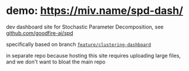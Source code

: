 # demo: https://miv.name/spd-dash/

dev dashboard site for Stochastic Parameter Decomposition, see [github.com/goodfire-ai/spd](https://github.com/goodfire-ai/spd/)

specifically based on branch [`feature/clustering-dashboard`](https://github.com/goodfire-ai/spd/tree/feature/clustering-dashboard)

in separate repo because hosting this site requires uploading large files, and we don't want to bloat the main repo